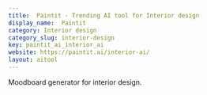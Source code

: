 ```yaml
---
title:  Paintit - Trending AI tool for Interior design
display_name:  Paintit
category: Interior design
category_slug: interior-design
key: paintit_ai_interior_ai
website: https://paintit.ai/interior-ai/
layout: aitool
---
```


Moodboard generator for interior design.
